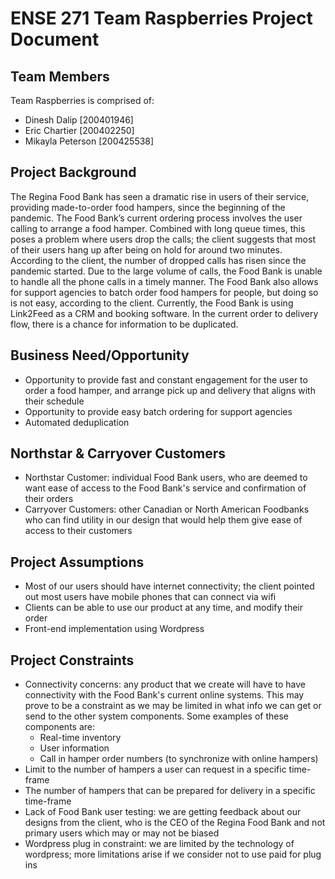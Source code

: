 

# ENSE 271 Team Raspberries Project Document

## Team Members
Team Raspberries is comprised of:
- Dinesh Dalip [200401946]
- Eric Chartier [200402250]
- Mikayla Peterson [200425538]

## Project Background
The Regina Food Bank has seen a dramatic rise in users of their service, providing made-to-order food hampers, since the beginning of the pandemic. The Food Bank’s current ordering process involves the user calling to arrange a food hamper. Combined with long queue times, this poses a problem where users drop the calls; the client suggests that most of their users hang up after being on hold for around two minutes. According to the client, the number of dropped calls has risen since the pandemic started. Due to the large volume of calls, the Food Bank is unable to handle all the phone calls in a timely manner. The Food Bank also allows for support agencies to batch order food hampers for people, but doing so is not easy, according to the client. Currently, the Food Bank is using Link2Feed as a CRM and booking software. In the current order to delivery flow, there is a chance for information to be duplicated.  

## Business Need/Opportunity
* Opportunity to provide fast and constant engagement for the user to order a food hamper, and arrange pick up and delivery that aligns with their schedule 
* Opportunity to provide easy batch ordering for support agencies 
* Automated deduplication 

## Northstar & Carryover Customers
* Northstar Customer: individual Food Bank users, who are deemed to want ease of access to the Food Bank's service and confirmation of their orders
* Carryover Customers: other Canadian or North American Foodbanks who can find utility in our design that would help them give ease of access to their customers

## Project Assumptions
* Most of our users should have internet connectivity; the client pointed out most users have mobile phones that can connect via wifi
* Clients can be able to use our product at any time, and modify their order
* Front-end implementation using Wordpress

## Project Constraints
* Connectivity concerns: any product that we create will have to have connectivity with the Food Bank's current online systems. This may prove to be a constraint as we may be limited in what info we can get or send to the other system components. Some examples of these components are:
  * Real-time inventory 
  * User information 
  * Call in hamper order numbers (to synchronize with online hampers)
* Limit to the number of hampers a user can request in a specific time-frame
* The number of hampers that can be prepared for delivery in a specific time-frame
* Lack of Food Bank user testing: we are getting feedback about our designs from the client, who is the CEO of the Regina Food Bank and not primary users which may or may not be biased 
* Wordpress plug in constraint: we are limited by the technology of wordpress; more limitations arise if we consider not to use paid for plug ins
